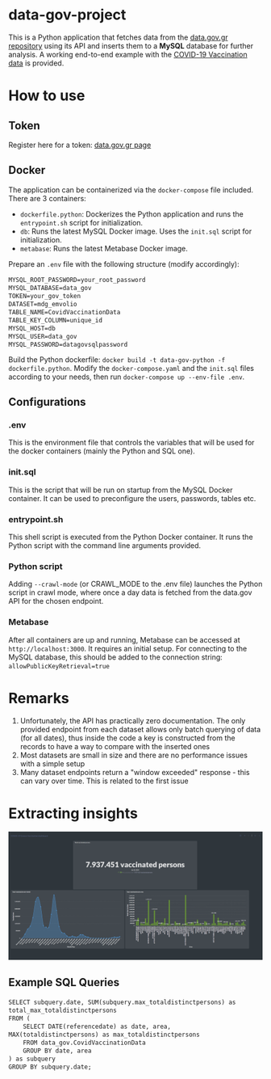 # data-gov-project
This is a Python application that fetches data from the [data.gov.gr repository](https://data.gov.gr/search/) using its API and inserts them to a **MySQL** database for further analysis. A working end-to-end example with the [COVID-19 Vaccination data](https://data.gov.gr/datasets/mdg_emvolio/) is provided.
# How to use
## Token
Register here for a token: [data.gov.gr page](https://www.data.gov.gr/token/)
## Docker 
The application can be containerized via the `docker-compose` file included. There are 3 containers:
- `dockerfile.python`: Dockerizes the Python application and runs the `entrypoint.sh` script for initialization. 
- `db`: Runs the latest MySQL Docker image. Uses the `init.sql` script for initialization. 
- `metabase`: Runs the latest Metabase Docker image.

Prepare an `.env` file with the following structure (modify accordingly):
```
MYSQL_ROOT_PASSWORD=your_root_password
MYSQL_DATABASE=data_gov
TOKEN=your_gov_token
DATASET=mdg_emvolio
TABLE_NAME=CovidVaccinationData
TABLE_KEY_COLUMN=unique_id
MYSQL_HOST=db
MYSQL_USER=data_gov
MYSQL_PASSWORD=datagovsqlpassword
```
Build the Python dockerfile: `docker build -t data-gov-python -f dockerfile.python`. Modify the `docker-compose.yaml` and the `init.sql` files according to your needs, then run `docker-compose up --env-file .env`.
## Configurations
### .env
This is the environment file that controls the variables that will be used for the docker containers (mainly the Python and SQL one). 
### init.sql
This is the script that will be run on startup from the MySQL Docker container. It can be used to preconfigure the users, passwords, tables etc. 
### entrypoint.sh
This shell script is executed from the Python Docker container. It runs the Python script with the command line arguments provided.
### Python script
Adding `--crawl-mode` (or CRAWL_MODE to the .env file) launches the Python script in crawl mode, where once a day data is fetched from the data.gov API for the chosen endpoint. 
### Metabase
After all containers are up and running, Metabase can be accessed at `http://localhost:3000`. It requires an initial setup. For connecting to the MySQL database, this should be added to the connection string: `allowPublicKeyRetrieval=true`
# Remarks
1. Unfortunately, the API has practically zero documentation. The only provided endpoint from each dataset allows only batch querying of data (for all dates), thus inside the code a key is constructed from the records to have a way to compare with the inserted ones
2. Most datasets are small in size and there are no performance issues with a simple setup
3. Many dataset endpoints return a "window exceeded" response - this can vary over time. This is related to the first issue
# Extracting insights
![metabase dashboard](https://github.com/ikeratzakis/data-gov/blob/main/metabase_dashboard.png)

## Example SQL Queries
```
SELECT subquery.date, SUM(subquery.max_totaldistinctpersons) as total_max_totaldistinctpersons
FROM (
    SELECT DATE(referencedate) as date, area, MAX(totaldistinctpersons) as max_totaldistinctpersons
    FROM data_gov.CovidVaccinationData
    GROUP BY date, area
) as subquery
GROUP BY subquery.date;
```

